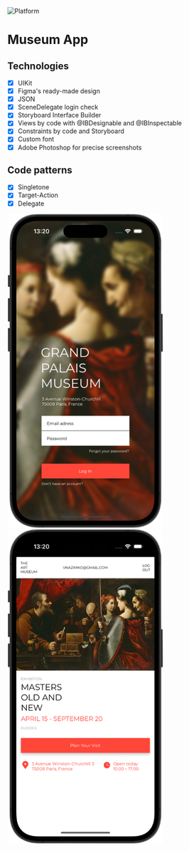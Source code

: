 ![Platform][platform-image]

# Museum App

## Technologies

- [x] UIKit
- [x] Figma's ready-made design
- [x] JSON
- [x] SceneDelegate login check
- [x] Storyboard Interface Builder
- [x] Views by code with @IBDesignable and @IBInspectable
- [x] Constraints by code and Storyboard
- [x] Custom font
- [x] Adobe Photoshop for precise screenshots

## Code patterns

- [x] Singletone
- [x] Target-Action
- [x] Delegate

<img src="Screenshots/LogInScreen.png" alt="drawing" width="350"/> <img src="Screenshots/MainScreen.png" alt="drawing" width="350"/>

<!-- URL's -->
[platform-image]: https://img.shields.io/badge/Platform-iOS-green.svg